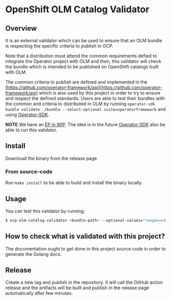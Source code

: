OpenShift OLM Catalog Validator
==

## Overview

It is an external validator which can be used to ensure that an OLM bundle is respecting
the specific criteria to publish in OCP. 

Note that a distribution must attend the common requirements defied to integrate the Operator project
with OLM and then, this validator will check the bundle which is intended to be published on OpenShift catalogs
built with OLM. 

The common criteria to publish are defined and implemented in the [https://github.com/operator-framework/api](https://github.com/operator-framework/api) 
which is also used by this project in order to try to ensure and respect the defined standards. Users are able to test their
bundles with the common and criteria to distributed in OLM by running `operator-sdk bundle validate ./bundle --select-optional suite=operatorframework` 
and using [Operator-SDK][operator-sdk].

**NOTE** We have an [EP in WIP](https://github.com/operator-framework/enhancements/pull/98). The idea is in the future
[Operator-SDK][operator-sdk] also be able to run this validator. 

## Install

Download the binary from the release page.

### From source-code

Run `make install` to be able to build and install the binary locally. 

## Usage

You can test this validator by running:

```sh
$ ocp-olm-catalog-validator <bundle-path> --optional-values="range==v4.8" --output=json-alpha1
```

## How to check what is validated with this project?

The documentation ought to get done in this project source code in order to generate the Golang docs. 

## Release

Create a new tag and publish in the repository. It will call the GitHub action release and the
artifacts will be built and publish in the release page automatically after few minutes. 

[operator-sdk]: https://github.com/operator-framework/operator-sdk
